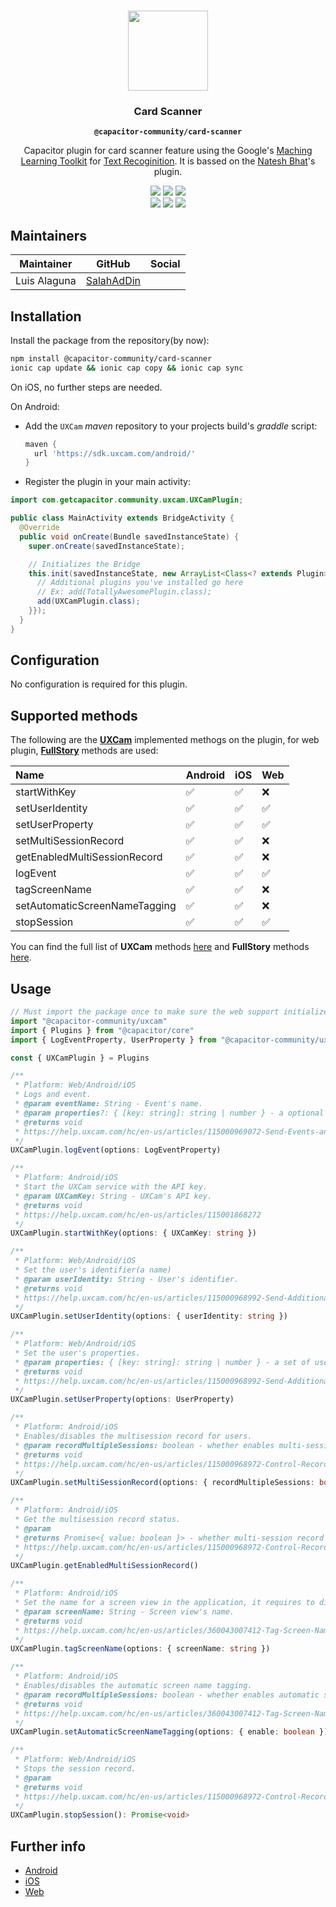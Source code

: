 <p align="center"><br><img src="https://user-images.githubusercontent.com/236501/85893648-1c92e880-b7a8-11ea-926d-95355b8175c7.png" width="128" height="128" /></p>
<h3 align="center">Card Scanner</h3>
<p align="center"><strong><code>@capacitor-community/card-scanner</code></strong></p>
<p align="center">
  Capacitor plugin for card scanner feature using the Google's <a href="https://developers.google.com/ml-kit">Maching Learning Toolkit</a> for <a href="https://developers.google.com/android/reference/com/google/mlkit/vision/text/TextRecognition">Text Recoginition</a>.  It is bassed on the <a href="https://github.com/nateshmbhat/card-scanner-flutter">Natesh Bhat</a>'s plugin.
</p>



<p align="center">
  <img src="https://img.shields.io/maintenance/yes/2021?style=flat-square" />
  <a href="https://github.com/capacitor-community/card-scanner/actions?query=workflow%3A%22CI%22"><img src="https://img.shields.io/github/workflow/status/capacitor-community/uxcam/CI?style=flat-square" /></a>
  <a href="https://www.npmjs.com/package/@capacitor-community/card-scanner"><img src="https://img.shields.io/npm/l/@capacitor-community/card-scanner?style=flat-square" /></a>
<br>
  <a href="https://www.npmjs.com/package/@capacitor-community/card-scanner"><img src="https://img.shields.io/npm/dw/@capacitor-community/card-scanner?style=flat-square" /></a>
  <a href="https://www.npmjs.com/package/@capacitor-community/card-scanner"><img src="https://img.shields.io/npm/v/@capacitor-community/card-scanner?style=flat-square" /></a>
<!-- ALL-CONTRIBUTORS-BADGE:START - Do not remove or modify this section -->
<a href="#contributors-"><img src="https://img.shields.io/badge/all%20contributors-0-orange?style=flat-square" /></a>
<!-- ALL-CONTRIBUTORS-BADGE:END -->
</p>


## Maintainers

| Maintainer   | GitHub                                       | Social |
| ------------ | -------------------------------------------- | ------ |
| Luis Alaguna | [SalahAdDin](https://github.com/SalahAdDin/) |        |

## Installation

Install the package from the repository(by now):

```bash
npm install @capacitor-community/card-scanner
ionic cap update && ionic cap copy && ionic cap sync 
```

On iOS, no further steps are needed.

On Android:

* Add the `UXCam` *maven* repository to your projects build's *graddle* script:

  ```gradle
  maven {
  	url 'https://sdk.uxcam.com/android/'
  }
  ```

* Register the plugin in your main activity:

```java
import com.getcapacitor.community.uxcam.UXCamPlugin;

public class MainActivity extends BridgeActivity {
  @Override
  public void onCreate(Bundle savedInstanceState) {
    super.onCreate(savedInstanceState);

    // Initializes the Bridge
    this.init(savedInstanceState, new ArrayList<Class<? extends Plugin>>() {{
      // Additional plugins you've installed go here
      // Ex: add(TotallyAwesomePlugin.class);
      add(UXCamPlugin.class);
    }});
  }
}
```

## Configuration

No configuration is required for this plugin.

## Supported methods

The following are the [**UXCam**](https://uxcam.com/) implemented methogs on the plugin, for web plugin, **[FullStory](https://www.fullstory.com/)** methods are used:

| Name                          | Android | iOS  | Web  |
| :---------------------------- | :------ | :--- | :--- |
| startWithKey                  | ✅       | ✅    | ❌    |
| setUserIdentity               | ✅       | ✅    | ✅    |
| setUserProperty               | ✅       | ✅    | ✅    |
| setMultiSessionRecord         | ✅       | ✅    | ❌    |
| getEnabledMultiSessionRecord  | ✅       | ✅    | ❌    |
| logEvent                      | ✅       | ✅    | ✅    |
| tagScreenName                 | ✅       | ✅    | ❌    |
| setAutomaticScreenNameTagging | ✅       | ✅    | ❌    |
| stopSession                   | ✅       | ✅    | ✅    |

You can find the full list of **UXCam** methods [here](https://help.uxcam.com/hc/en-us/categories/115000129131-Developer-Guide) and **FullStory** methods [here](https://developer.fullstory.com/introduction).

## Usage

```typescript
// Must import the package once to make sure the web support initializes
import "@capacitor-community/uxcam"
import { Plugins } from "@capacitor/core"
import { LogEventProperty, UserProperty } from "@capacitor-community/uxcam"

const { UXCamPlugin } = Plugins

/**
 * Platform: Web/Android/iOS
 * Logs and event.
 * @param eventName: String - Event's name.
 * @param properties?: { [key: string]: string | number } - a optional set of event's properties to include in the log.
 * @returns void
 * https://help.uxcam.com/hc/en-us/articles/115000969072-Send-Events-and-Properties
 */
UXCamPlugin.logEvent(options: LogEventProperty)

/**
 * Platform: Android/iOS
 * Start the UXCam service with the API key.
 * @param UXCamKey: String - UXCam's API key.
 * @returns void
 * https://help.uxcam.com/hc/en-us/articles/115001868272
 */
UXCamPlugin.startWithKey(options: { UXCamKey: string })

/**
 * Platform: Web/Android/iOS
 * Set the user's identifier(a name)
 * @param userIdentity: String - User's identifier.
 * @returns void
 * https://help.uxcam.com/hc/en-us/articles/115000968992-Send-Additional-User-Information
 */
UXCamPlugin.setUserIdentity(options: { userIdentity: string })

/**
 * Platform: Web/Android/iOS
 * Set the user's properties.
 * @param properties: { [key: string]: string | number } - a set of user's properties(as email, phone, age, etc.).
 * @returns void
 * https://help.uxcam.com/hc/en-us/articles/115000968992-Send-Additional-User-Information
 */
UXCamPlugin.setUserProperty(options: UserProperty)

/**
 * Platform: Android/iOS
 * Enables/disables the multisession record for users.
 * @param recordMultipleSessions: boolean - whether enables multi-session record per user or not.
 * @returns void
 * https://help.uxcam.com/hc/en-us/articles/115000968972-Control-Recording
 */
UXCamPlugin.setMultiSessionRecord(options: { recordMultipleSessions: boolean })

/**
 * Platform: Android/iOS
 * Get the multisession record status.
 * @param
 * @returns Promise<{ value: boolean }> - whether multi-session record per user is enabled or not.
 * https://help.uxcam.com/hc/en-us/articles/115000968972-Control-Recording
 */
UXCamPlugin.getEnabledMultiSessionRecord()

/**
 * Platform: Android/iOS
 * Set the name for a screen view in the application, it requires to dissable the automatic screen name tagging.
 * @param screenName: String - Screen view's name.
 * @returns void
 * https://help.uxcam.com/hc/en-us/articles/360043007412-Tag-Screen-Name
 */
UXCamPlugin.tagScreenName(options: { screenName: string })

/**
 * Platform: Android/iOS
 * Enables/disables the automatic screen name tagging.
 * @param recordMultipleSessions: boolean - whether enables automatic screen name tagging or not.
 * @returns void
 * https://help.uxcam.com/hc/en-us/articles/360043007412-Tag-Screen-Name
 */
UXCamPlugin.setAutomaticScreenNameTagging(options: { enable: boolean }): Promise<void>;

/**
 * Platform: Web/Android/iOS
 * Stops the session record.
 * @param 
 * @returns void
 * https://help.uxcam.com/hc/en-us/articles/115000968972-Control-Recording
 */
UXCamPlugin.stopSession(): Promise<void>
```

## Further info

- [Android](https://help.uxcam.com/hc/en-us/articles/115000966252-Android-Integration)
- [iOS](https://help.uxcam.com/hc/en-us/articles/115001868272-iOS-Integration)
- [Web](https://developer.fullstory.com/introduction)

